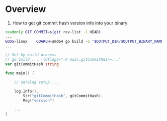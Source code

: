# Overview
1. How to get git commit hash version info into your binary


```bash
readonly GIT_COMMIT=$(git rev-list -1 HEAD)
...
GOOS=linux    GOARCH=amd64 go build -o "$OUTPUT_DIR/$OUTPUT_BINARY_NAME.linux.amd64" -ldflags="-X main.gitCommitHash=${GIT_COMMIT}" $CMD_PACKAGE;
...
```


```go
// Set by build process
// go build ... -ldflags="-X main.gitCommitHash=..."
var gitCommitHash string

func main() {

    // zerolog setup ...

	log.Info().
		Str("gitCommitHash", gitCommitHash).
		Msg("version")

	...
}
```